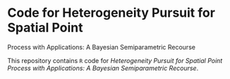 # Code for Heterogeneity Pursuit for Spatial Point
Process with Applications: A Bayesian Semiparametric Recourse

This repository contains `R` code for *Heterogeneity Pursuit for Spatial Point
Process with Applications: A Bayesian Semiparametric Recourse*.
